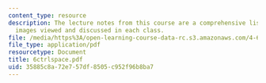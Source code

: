 ```yaml
---
content_type: resource
description: The lecture notes from this course are a comprehensive listing of the
  images viewed and discussed in each class.
file: /media/https%3A/open-learning-course-data-rc.s3.amazonaws.com/4-665-contemporary-architecture-and-critical-debate-spring-2002/35885c8a72e757df8505c952f96b8ba7_6ctrlspace.pdf
file_type: application/pdf
resourcetype: Document
title: 6ctrlspace.pdf
uid: 35885c8a-72e7-57df-8505-c952f96b8ba7
---
```

